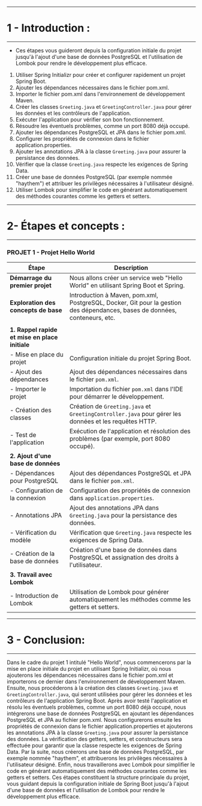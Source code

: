 -------
# 1 - Introduction : 
-------

- Ces étapes vous guideront depuis la configuration initiale du projet jusqu'à l'ajout d'une base de données PostgreSQL et l'utilisation de Lombok pour rendre le développement plus efficace.

1. Utiliser Spring Initializr pour créer et configurer rapidement un projet Spring Boot.  
2. Ajouter les dépendances nécessaires dans le fichier pom.xml.  
3. Importer le fichier pom.xml dans l'environnement de développement Maven.
4. Créer les classes `Greeting.java` et `GreetingController.java` pour gérer les données et les contrôleurs de l'application.
5. Exécuter l'application pour vérifier son bon fonctionnement.
6. Résoudre les éventuels problèmes, comme un port 8080 déjà occupé.
7. Ajouter les dépendances PostgreSQL et JPA dans le fichier pom.xml.
8. Configurer les propriétés de connexion dans le fichier application.properties.
9. Ajouter les annotations JPA à la classe `Greeting.java` pour assurer la persistance des données.
10. Vérifier que la classe `Greeting.java` respecte les exigences de Spring Data.
11. Créer une base de données PostgreSQL (par exemple nommée "haythem") et attribuer les privilèges nécessaires à l'utilisateur désigné.
12. Utiliser Lombok pour simplifier le code en générant automatiquement des méthodes courantes comme les getters et setters.


-------
# 2- Étapes et concepts :
-------

### PROJET 1 - Projet Hello World

| **Étape**                                 | **Description**                                                                                                          |
|-------------------------------------------|--------------------------------------------------------------------------------------------------------------------------|
| **Démarrage du premier projet**           | Nous allons créer un service web "Hello World" en utilisant Spring Boot et Spring.                                        |
| **Exploration des concepts de base**      | Introduction à Maven, pom.xml, PostgreSQL, Docker, Git pour la gestion des dépendances, bases de données, conteneurs, etc.|
|                                           |                                                                                                                          |
| **1. Rappel rapide et mise en place initiale** |                                                                                                                      |
| - Mise en place du projet                 | Configuration initiale du projet Spring Boot.                                                                             |
| - Ajout des dépendances                   | Ajout des dépendances nécessaires dans le fichier `pom.xml`.                                                             |
| - Importer le projet                      | Importation du fichier `pom.xml` dans l'IDE pour démarrer le développement.                                               |
| - Création des classes                    | Création de `Greeting.java` et `GreetingController.java` pour gérer les données et les requêtes HTTP.                    |
| - Test de l'application                   | Exécution de l'application et résolution des problèmes (par exemple, port 8080 occupé).                                   |
| **2. Ajout d'une base de données**        |                                                                                                                          |
| - Dépendances pour PostgreSQL             | Ajout des dépendances PostgreSQL et JPA dans le fichier `pom.xml`.                                                       |
| - Configuration de la connexion           | Configuration des propriétés de connexion dans `application.properties`.                                                 |
| - Annotations JPA                         | Ajout des annotations JPA dans `Greeting.java` pour la persistance des données.                                           |
| - Vérification du modèle                  | Vérification que `Greeting.java` respecte les exigences de Spring Data.                                                   |
| - Création de la base de données          | Création d'une base de données dans PostgreSQL et assignation des droits à l'utilisateur.                                 |
| **3. Travail avec Lombok**                |                                                                                                                          |
| - Introduction de Lombok                  | Utilisation de Lombok pour générer automatiquement les méthodes comme les getters et setters.                             |


-------
# 3 - Conclusion: 
-------

Dans le cadre du projet 1 intitulé "Hello World", nous commencerons par la mise en place initiale du projet en utilisant Spring Initializr, où nous ajouterons les dépendances nécessaires dans le fichier pom.xml et importerons ce dernier dans l'environnement de développement Maven. Ensuite, nous procéderons à la création des classes `Greeting.java` et `GreetingController.java`, qui seront utilisées pour gérer les données et les contrôleurs de l'application Spring Boot. Après avoir testé l'application et résolu les éventuels problèmes, comme un port 8080 déjà occupé, nous intégrerons une base de données PostgreSQL en ajoutant les dépendances PostgreSQL et JPA au fichier pom.xml. Nous configurerons ensuite les propriétés de connexion dans le fichier application.properties et ajouterons les annotations JPA à la classe `Greeting.java` pour assurer la persistance des données. La vérification des getters, setters, et constructeurs sera effectuée pour garantir que la classe respecte les exigences de Spring Data. Par la suite, nous créerons une base de données PostgreSQL, par exemple nommée "haythem", et attribuerons les privilèges nécessaires à l'utilisateur désigné. Enfin, nous travaillerons avec Lombok pour simplifier le code en générant automatiquement des méthodes courantes comme les getters et setters. Ces étapes constituent la structure principale du projet, vous guidant depuis la configuration initiale de Spring Boot jusqu'à l'ajout d'une base de données et l'utilisation de Lombok pour rendre le développement plus efficace.
